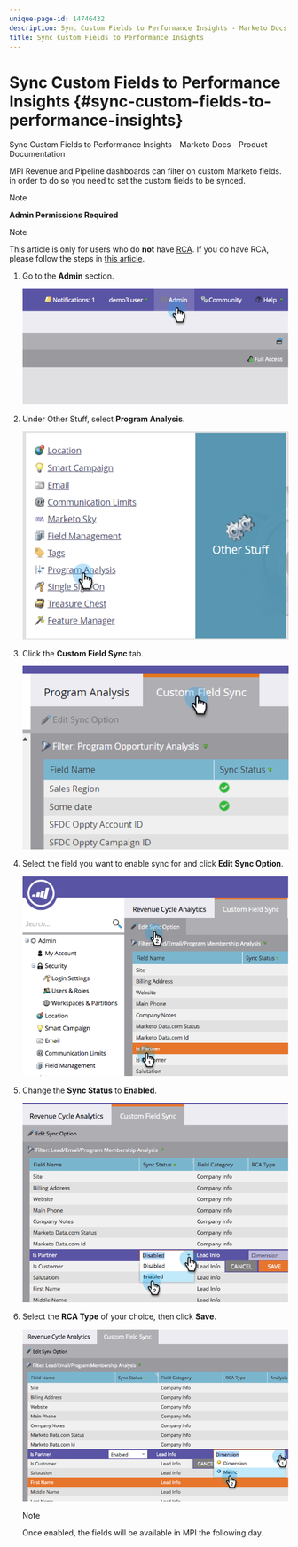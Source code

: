 ```yaml
---
unique-page-id: 14746432
description: Sync Custom Fields to Performance Insights - Marketo Docs - Product Documentation
title: Sync Custom Fields to Performance Insights
---
```


# Sync Custom Fields to Performance Insights {#sync-custom-fields-to-performance-insights}

Sync Custom Fields to Performance Insights - Marketo Docs - Product Documentation

MPI Revenue and Pipeline dashboards can filter on custom Marketo fields. in order to do so you need to set the custom fields to be synced.

>[!NOTE]
>
>**Admin Permissions Required**

>[!NOTE]
>
>This article is only for users who do **not** have [RCA](http://docs.marketo.com/x/lwIk). If you do have RCA, please follow the steps in [this article](http://docs.marketo.com/x/FQQk).

1. Go to the **Admin** section.

   ![](assets/image2014-9-19-9-3a51-3a11.png)

1. Under Other Stuff, select **Program Analysis**.

   ![](assets/2-3.png)

1. Click the **Custom Field Sync** tab.

   ![](assets/3-5.png)

1. Select the field you want to enable sync for and click **Edit Sync Option**.

   ![](assets/image2014-9-19-9-3a51-3a36.png)

1. Change the **Sync Status** to **Enabled**.

   ![](assets/image2014-9-19-9-3a51-3a45.png)

1. Select the **RCA Type** of your choice, then click **Save**.

   ![](assets/image2014-9-19-9-3a51-3a52.png)

   >[!NOTE]
   >
   >Once enabled, the fields will be available in MPI the following day.

